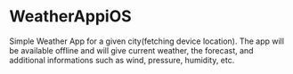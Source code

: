 # WeatherAppiOS
Simple Weather App for a given city(fetching device location). The app will be available offline and will give current weather, the forecast, and additional informations such as wind, pressure, humidity, etc.
